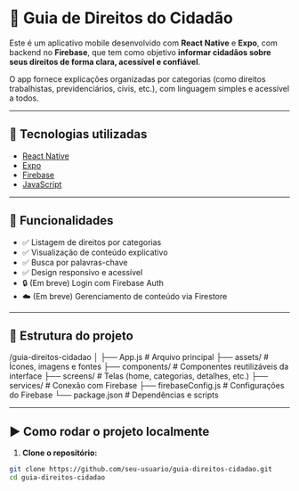 # 📖 Guia de Direitos do Cidadão

Este é um aplicativo mobile desenvolvido com **React Native** e **Expo**, com backend no **Firebase**, que tem como objetivo **informar cidadãos sobre seus direitos de forma clara, acessível e confiável**.

O app fornece explicações organizadas por categorias (como direitos trabalhistas, previdenciários, civis, etc.), com linguagem simples e acessível a todos.

---

## 🚀 Tecnologias utilizadas

- [React Native](https://reactnative.dev/)
- [Expo](https://expo.dev/)
- [Firebase](https://firebase.google.com/)
- [JavaScript](https://developer.mozilla.org/pt-BR/docs/Web/JavaScript)

---

## 📱 Funcionalidades

- ✅ Listagem de direitos por categorias
- ✅ Visualização de conteúdo explicativo
- ✅ Busca por palavras-chave
- ✅ Design responsivo e acessível
- 🔒 (Em breve) Login com Firebase Auth
- ☁️ (Em breve) Gerenciamento de conteúdo via Firestore

---

## 📁 Estrutura do projeto
/guia-direitos-cidadao
│
├── App.js # Arquivo principal
├── assets/ # Ícones, imagens e fontes
├── components/ # Componentes reutilizáveis da interface
├── screens/ # Telas (home, categorias, detalhes, etc.)
├── services/ # Conexão com Firebase
├── firebaseConfig.js # Configurações do Firebase
└── package.json # Dependências e scripts


---

## ▶️ Como rodar o projeto localmente

1. **Clone o repositório:**

```bash
git clone https://github.com/seu-usuario/guia-direitos-cidadao.git
cd guia-direitos-cidadao


